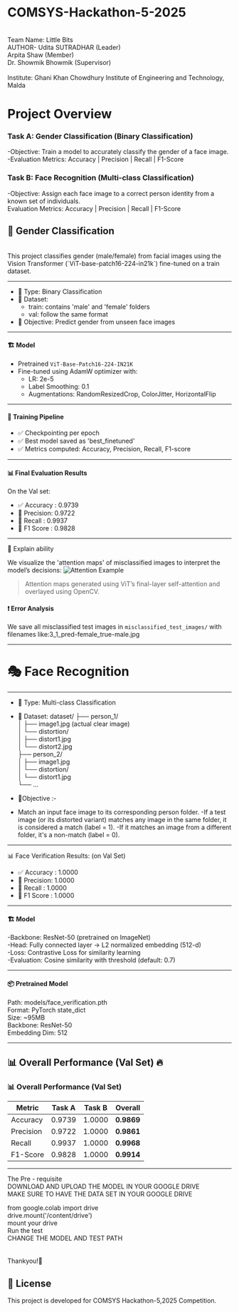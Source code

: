 # COMSYS-Hackathon-5-2025
<br>
Team Name: Little Bits <br>
AUTHOR- Udita SUTRADHAR (Leader) <br>
        Arpita Shaw (Member) <br>
        Dr. Showmik Bhowmik (Supervisor)
<br>
<br>
Institute: Ghani Khan Chowdhury Institute of Engineering and Technology, Malda

<br>

# Project Overview
### Task A: Gender Classification (Binary Classification) <br>
-Objective: Train a model to accurately classify the gender of a face image.<br>
-Evaluation Metrics: Accuracy | Precision | Recall | F1-Score

### Task B: Face Recognition (Multi-class Classification) <br>
-Objective: Assign each face image to a correct person identity from a known set of individuals.<br>
Evaluation Metrics: Accuracy | Precision | Recall | F1-Score

## 🚀 Gender Classification 
<br>
This project classifies gender (male/female) from facial images using the Vision Transformer (`ViT-base-patch16-224-in21k`) fine-tuned on a train dataset.

---
- 🔢 Type: Binary Classification
- 🧾 Dataset:
  - train: contains 'male' and 'female' folders
  - val: follow the same format
- 🏁 Objective: Predict gender from unseen face images

---

#### 🏗️ Model <br>
- Pretrained `ViT-Base-Patch16-224-IN21K`
- Fine-tuned using AdamW optimizer with:
  - LR: 2e-5
  - Label Smoothing: 0.1
  - Augmentations: RandomResizedCrop, ColorJitter, HorizontalFlip

---

#### 🏃 Training Pipeline

- ✅ Checkpointing per epoch
- ✅ Best model saved as 'best_finetuned'
- ✅ Metrics computed: Accuracy, Precision, Recall, F1-score

---

#### 📊 Final Evaluation Results

On the Val set:

- ✅ Accuracy : 0.9739
- 🎯 Precision: 0.9722
- 🔁 Recall   : 0.9937
- 📌 F1 Score : 0.9828


---

🔬 Explain ability

We visualize the 'attention maps' of misclassified images to interpret the model’s decisions:
![Attention Example](./attention_overlay.jpg)
> Attention maps generated using ViT’s final-layer self-attention and overlayed using OpenCV.
#### ❗ Error Analysis
We save all misclassified test images in `misclassified_test_images/` with filenames like:3_1_pred-female_true-male.jpg

---
# 🎭 Face Recognition <br>

---
- 🔢 Type: Multi-class Classification
- 🧾 Dataset:
  dataset/
├── person_1/ <br>
│   ├── image1.jpg  (actual clear image) <br>
│   └── distortion/ <br>
│       ├── distort1.jpg <br>
│       └── distort2.jpg <br>
├── person_2/ <br>
│   ├── image1.jpg <br>
│   └── distortion/ <br>
│       └── distort1.jpg <br>
└── ... <br>

- 🏁Objective :-
- Match an input face image to its corresponding person folder.
-If a test image (or its distorted variant) matches any image in the same folder, it is considered a match (label = 1). 
-If it matches an image from a different folder, it's a non-match (label = 0).

---
📊 Face Verification Results: (on Val Set)
- ✅ Accuracy : 1.0000
- 🎯 Precision: 1.0000
- 🔁 Recall   : 1.0000
- 📌 F1 Score : 1.0000
---

#### 🏗️ Model <br>
-Backbone: ResNet-50 (pretrained on ImageNet) <br>
-Head: Fully connected layer → L2 normalized embedding (512-d) <br>
-Loss: Contrastive Loss for similarity learning <br>
-Evaluation: Cosine similarity with threshold (default: 0.7) <br>

---
#### 📦 Pretrained Model
Path: models/face_verification.pth <br>
Format: PyTorch state_dict <br> 
Size: ~95MB <br>
Backbone: ResNet-50 <br>
Embedding Dim: 512 <br>

---


## 📊 Overall Performance (Val Set) 🔥 <br>

### 📊 Overall Performance (Val Set)

| Metric     | Task A       | Task B       | Overall       |
|------------|--------------|--------------|---------------|
| Accuracy   | 0.9739       | 1.0000       | **0.9869**    |
| Precision  | 0.9722       | 1.0000       | **0.9861**    |
| Recall     | 0.9937       | 1.0000       | **0.9968**    |
| F1-Score   | 0.9828       | 1.0000       | **0.9914**    | 

---


The Pre - requisite <br>
DOWNLOAD AND UPLOAD THE MODEL IN YOUR GOOGLE DRIVE <br>
MAKE SURE TO HAVE THE DATA SET IN YOUR GOOGLE DRIVE <br>

from google.colab import drive <br>
drive.mount('/content/drive')
<br>
mount your drive 
<br>
Run the test <br>
CHANGE THE MODEL AND TEST PATH <br>
<br>
<br>
Thankyou!🙏

## 📜 License
This project is developed for COMSYS Hackathon-5,2025 Competition. 


